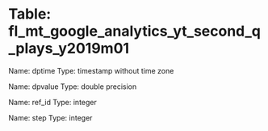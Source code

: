 Table: fl_mt_google_analytics_yt_second_q_plays_y2019m01
========================================================

Name: dptime
Type: timestamp without time zone

Name: dpvalue
Type: double precision

Name: ref_id
Type: integer

Name: step
Type: integer


